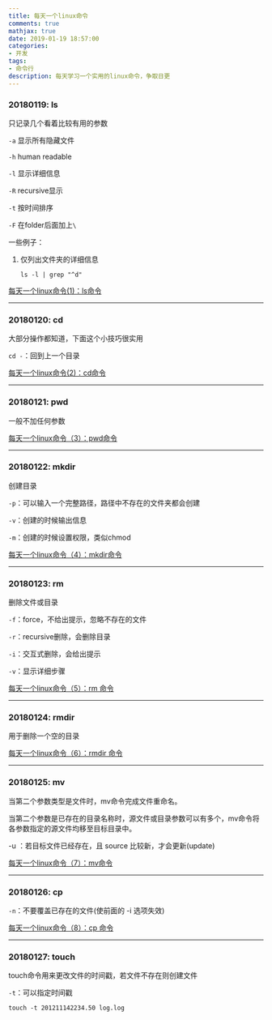 ```yaml
---
title: 每天一个linux命令
comments: true
mathjax: true
date: 2019-01-19 18:57:00
categories:
- 开发
tags:
- 命令行
description: 每天学习一个实用的linux命令，争取日更
---
```


### 20180119: ls 

只记录几个看着比较有用的参数

`-a` 显示所有隐藏文件

`-h` human readable

`-l` 显示详细信息

`-R` recursive显示

`-t` 按时间排序

`-F` 在folder后面加上`\`

一些例子：

1. 仅列出文件夹的详细信息

   `ls -l | grep "^d"`

[每天一个linux命令(1)：ls命令](https://www.cnblogs.com/peida/archive/2012/10/23/2734829.html)

---

### 20180120: cd

大部分操作都知道，下面这个小技巧很实用

`cd -`：回到上一个目录

[每天一个linux命令(2)：cd命令](https://www.cnblogs.com/peida/archive/2012/10/24/2736501.html)

---

### 20180121: pwd

一般不加任何参数

[每天一个linux命令（3）：pwd命令](https://www.cnblogs.com/peida/archive/2012/10/24/2737730.html)

---

### 20180122: mkdir

创建目录

`-p`：可以输入一个完整路径，路径中不存在的文件夹都会创建

`-v`：创建的时候输出信息

`-m`：创建的时候设置权限，类似chmod

[每天一个linux命令（4）：mkdir命令](https://www.cnblogs.com/peida/archive/2012/10/25/2738271.html)

---

### 20180123: rm

删除文件或目录

`-f`：force，不给出提示，忽略不存在的文件

`-r`：recursive删除，会删除目录

`-i`：交互式删除，会给出提示

`-v`：显示详细步骤

[每天一个linux命令（5）：rm 命令](https://www.cnblogs.com/peida/archive/2012/10/26/2740521.html)

---

### 20180124: rmdir

用于删除一个空的目录

[每天一个linux命令（6）：rmdir 命令](https://www.cnblogs.com/peida/archive/2012/10/27/2742076.html)

---

### 20180125: mv

当第二个参数类型是文件时，mv命令完成文件重命名。

当第二个参数是已存在的目录名称时，源文件或目录参数可以有多个，mv命令将各参数指定的源文件均移至目标目录中。

-u ：若目标文件已经存在，且 source 比较新，才会更新(update)

[每天一个linux命令（7）：mv命令](https://www.cnblogs.com/peida/archive/2012/10/27/2743022.html)

---

### 20180126: cp

`-n`：不要覆盖已存在的文件(使前面的 -i 选项失效)

[每天一个linux命令（8）：cp 命令](https://www.cnblogs.com/peida/archive/2012/10/29/2744185.html)

---

### 20180127: touch

touch命令用来更改文件的时间戳，若文件不存在则创建文件

`-t`：可以指定时间戳

`touch -t 201211142234.50 log.log`

